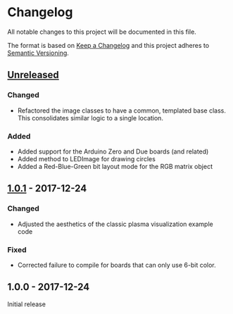# Changelog
All notable changes to this project will be documented in this file.

The format is based on [Keep a Changelog](http://keepachangelog.com/en/1.0.0/)
and this project adheres to [Semantic Versioning](http://semver.org/spec/v2.0.0.html).

## [Unreleased]

### Changed
- Refactored the image classes to have a common, templated base class. This consolidates similar logic to a single location.

### Added
- Added support for the Arduino Zero and Due boards (and related)
- Added method to LEDImage for drawing circles
- Added a Red-Blue-Green bit layout mode for the RGB matrix object

## [1.0.1] - 2017-12-24
### Changed
- Adjusted the aesthetics of the classic plasma visualization example code

### Fixed
- Corrected failure to compile for boards that can only use 6-bit color.

## 1.0.0 - 2017-12-24
Initial release

[Unreleased]: https://github.com/michaelkamprath/ShiftRegisterLEDMatrixLib/compare/v1.0.1...HEAD
[1.0.1]: https://github.com/michaelkamprath/ShiftRegisterLEDMatrixLib/compare/v1.0.0...v1.0.1
